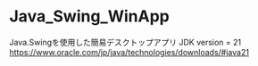 # Java_Swing_WinApp
Java.Swingを使用した簡易デスクトップアプリ
JDK version = 21
https://www.oracle.com/jp/java/technologies/downloads/#java21